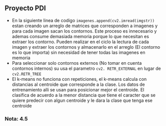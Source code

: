 ## Proyecto PDI

* En la siguiente linea de codigo `imagenes.append(cv2.imread(imgstr))` estan creando un arreglo de matrices que corresponden a imagenes y para cada imagen sacan los contornos. Este proceso es innecesario y ademas consume demasiada memoria porque lo que necesitan es extraer los contorno. Pueden realizar en el ciclo la lectura de cada imagen y extraer los contornos y almacenarlo en el arreglo (El contorno es lo que importa) sin necesidad de tener todas las imagenes en memoria
* Para seleccionar solo contornos externos (No tomar en cuenta contornos internos) su usa el parametro `cv2. RETR_EXTERNAL` en lugar de `cv2.RETR_TREE`
* El k-means no funciona con repeticiones, el k-means calcula con distancias al centroide que corresponde a la clase. Los datos de entrenamiento alli se usan para posicionar mejor el centroide. El clasifica de acuerdo a la menor distancia que tiene el caracter que se quiere predecir con algun centroide y le dara la clase que tenga ese centroide

### Nota: 4.5
